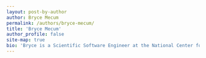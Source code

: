 ```yaml
---
layout: post-by-author
author: Bryce Mecum
permalink: /authors/bryce-mecum/
title: 'Bryce Mecum'
author_profile: false
site-map: true
bio: 'Bryce is a Scientific Software Engineer at the National Center for Ecological Analysis and Synthesis working remotely from Juneau'
---
```

